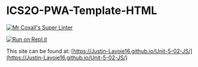 # ICS2O-PWA-Template-HTML

[![Mr Coxall's Super Linter](https://github.com/Justin-Lavoie16/Unit-5-02-JS/workflows/Mr%20Coxall's%20Super%20Linter/badge.svg)](https://github.com/Justin-Lavoie16/Unit-5-02-JS/actions)

[![Run on Repl.it](https://repl.it/badge/github/Justin-Lavoie16/Unit-5-02-JS)](https://repl.it/github/Justin-Lavoie16/Unit-5-02-JS)

This site can be found at: [https://Justin-Lavoie16.github.io/Unit-5-02-JS/](https://Justin-Lavoie16.github.io/Unit-5-02-JS/)
